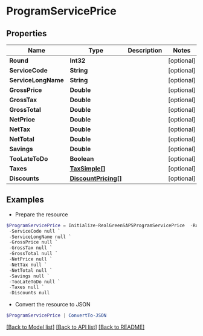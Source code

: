 # ProgramServicePrice
## Properties

Name | Type | Description | Notes
------------ | ------------- | ------------- | -------------
**Round** | **Int32** |  | [optional] 
**ServiceCode** | **String** |  | [optional] 
**ServiceLongName** | **String** |  | [optional] 
**GrossPrice** | **Double** |  | [optional] 
**GrossTax** | **Double** |  | [optional] 
**GrossTotal** | **Double** |  | [optional] 
**NetPrice** | **Double** |  | [optional] 
**NetTax** | **Double** |  | [optional] 
**NetTotal** | **Double** |  | [optional] 
**Savings** | **Double** |  | [optional] 
**TooLateToDo** | **Boolean** |  | [optional] 
**Taxes** | [**TaxSimple[]**](TaxSimple.md) |  | [optional] 
**Discounts** | [**DiscountPricing[]**](DiscountPricing.md) |  | [optional] 

## Examples

- Prepare the resource
```powershell
$ProgramServicePrice = Initialize-RealGreenSAPSProgramServicePrice  -Round null `
 -ServiceCode null `
 -ServiceLongName null `
 -GrossPrice null `
 -GrossTax null `
 -GrossTotal null `
 -NetPrice null `
 -NetTax null `
 -NetTotal null `
 -Savings null `
 -TooLateToDo null `
 -Taxes null `
 -Discounts null
```

- Convert the resource to JSON
```powershell
$ProgramServicePrice | ConvertTo-JSON
```

[[Back to Model list]](../README.md#documentation-for-models) [[Back to API list]](../README.md#documentation-for-api-endpoints) [[Back to README]](../README.md)

